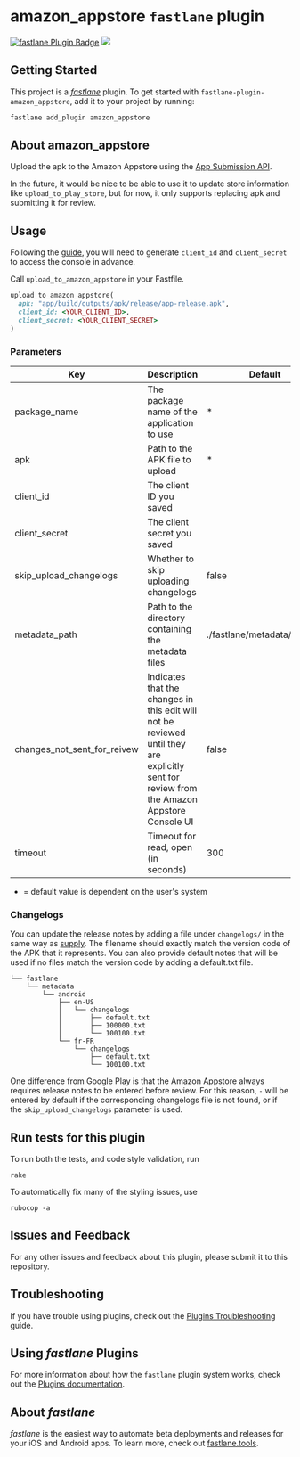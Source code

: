 # amazon_appstore `fastlane` plugin

[![fastlane Plugin Badge](https://rawcdn.githack.com/fastlane/fastlane/master/fastlane/assets/plugin-badge.svg)](https://rubygems.org/gems/fastlane-plugin-amazon_appstore)
![](https://github.com/ntsk/fastlane-plugin-amazon_appstore/actions/workflows/test/badge.svg)

## Getting Started

This project is a [_fastlane_](https://github.com/fastlane/fastlane) plugin. To get started with `fastlane-plugin-amazon_appstore`, add it to your project by running:

```bash
fastlane add_plugin amazon_appstore
```

## About amazon_appstore

Upload the apk to the Amazon Appstore using the [App Submission API](https://developer.amazon.com/docs/app-submission-api/overview.html).

In the future, it would be nice to be able to use it to update store information like `upload_to_play_store`, but for now, it only supports replacing apk and submitting it for review.

## Usage

Following the [guide](https://developer.amazon.com/docs/app-submission-api/auth.html), you will need to generate `client_id` and `client_secret` to access the console in advance.

Call `upload_to_amazon_appstore` in your Fastfile.

```ruby
upload_to_amazon_appstore(
  apk: "app/build/outputs/apk/release/app-release.apk",
  client_id: <YOUR_CLIENT_ID>,
  client_secret: <YOUR_CLIENT_SECRET>
)
```

### Parameters
| Key                         | Description                                                                                                                                | Default                     | 
| --------------------------- | ------------------------------------------------------------------------------------------------------------------------------------------ | --------------------------- | 
| package_name                | The package name of the application to use                                                                                                 | *                           | 
| apk                         | Path to the APK file to upload                                                                                                             | *                           | 
| client_id                   | The client ID you saved                                                                                                                    |                             | 
| client_secret               | The client secret you saved                                                                                                                |                             | 
| skip_upload_changelogs      | Whether to skip uploading changelogs                                                                                                       | false                       | 
| metadata_path               | Path to the directory containing the metadata files                                                                                        | ./fastlane/metadata/android | 
| changes_not_sent_for_reivew | Indicates that the changes in this edit will not be reviewed until they are explicitly sent for review from the Amazon Appstore Console UI | false                       | 
| timeout                     | Timeout for read, open (in seconds)                                                                                                        | 300                         | 
* = default value is dependent on the user's system

### Changelogs

You can update the release notes by adding a file under `changelogs/` in the same way as [supply](https://docs.fastlane.tools/actions/upload_to_play_store/).
The filename should exactly match the version code of the APK that it represents. You can also provide default notes that will be used if no files match the version code by adding a default.txt file. 

```
└── fastlane
    └── metadata
        └── android
            ├── en-US
            │   └── changelogs
            │       ├── default.txt
            │       ├── 100000.txt
            │       └── 100100.txt
            └── fr-FR
                └── changelogs
                    ├── default.txt
                    └── 100100.txt
```

One difference from Google Play is that the Amazon Appstore always requires release notes to be entered before review.
For this reason, `-` will be entered by default if the corresponding changelogs file is not found, or if the `skip_upload_changelogs` parameter is used.

## Run tests for this plugin

To run both the tests, and code style validation, run

```
rake
```

To automatically fix many of the styling issues, use
```
rubocop -a
```

## Issues and Feedback

For any other issues and feedback about this plugin, please submit it to this repository.

## Troubleshooting

If you have trouble using plugins, check out the [Plugins Troubleshooting](https://docs.fastlane.tools/plugins/plugins-troubleshooting/) guide.

## Using _fastlane_ Plugins

For more information about how the `fastlane` plugin system works, check out the [Plugins documentation](https://docs.fastlane.tools/plugins/create-plugin/).

## About _fastlane_

_fastlane_ is the easiest way to automate beta deployments and releases for your iOS and Android apps. To learn more, check out [fastlane.tools](https://fastlane.tools).
